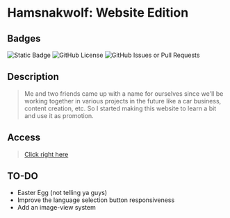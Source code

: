 
# Hamsnakwolf: Website Edition

## Badges

![Static Badge](https://img.shields.io/badge/STATUS-Under_Development-blue?style=for-the-badge&logo=html5&logoColor=ffffff) ![GitHub License](https://img.shields.io/github/license/alexeiman/hamsnakwolf.github.io?style=for-the-badge) ![GitHub Issues or Pull Requests](https://img.shields.io/github/issues/alexeiman/hamsnakwolf.github.io?style=for-the-badge)

## Description

> Me and two friends came up with a name for ourselves since we'll be working together in various projects in the future like
> a car business, content creation, etc. So I started making this website to learn a bit and use it as promotion.

## Access

> [Click right here](https://alexeiman.github.io/hamsnakwolf.github.io/)

## TO-DO

* Easter Egg (not telling ya guys)
* Improve the language selection button responsiveness
* Add an image-view system
